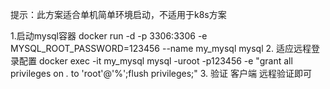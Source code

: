 提示：此方案适合单机简单环境启动，不适用于k8s方案

1.启动mysql容器
docker run -d -p 3306:3306 -e MYSQL_ROOT_PASSWORD=123456 --name my_mysql mysql
2. 适应远程登录配置 
docker exec -it my_mysql mysql -uroot -p123456 -e "grant all privileges on *.* to 'root'@'%';flush privileges;"
3. 验证
客户端 远程验证即可